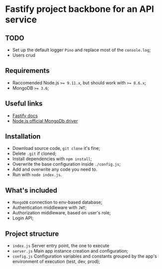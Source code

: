 # Fastify project backbone for an API service

## TODO
* Set up the default logger `Pino` and replace most of the `console.log`;
* Users crud

## Requirements
* Raccomended Node.js `>= 9.11.x`, but should work with `>= 8.6.x`;
* MongoDB `>= 3.6`;

## Useful links
* [Fastify docs](https://www.fastify.io/)
* [Node.js official MongoDb driver](http://mongodb.github.io/node-mongodb-native/3.1/)

## Installation
* Download source code, `git clone` it's fine;
* Delete `.git` if cloned;
* Install dependencies with `npm install`;
* Overwrite the base configuration inside `./config.js`;
* Add and overwrite any code you need to.
* Run with `node index.js`.

## What's included
* `MongoDB` connection to env-based database;
* Authentication middleware with `JWT`;
* Authorization middleware, based on user's role;
* Login API;

## Project structure
* `index.js` Server entry point, the one to execute
* `server.js` Main app instance creation and configuration;
* `config.js` Configuration variables and constants grouped by the app's environment of execution (test, dev, prod);
